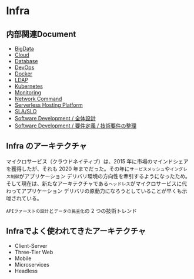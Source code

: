 # Infra

## 内部関連Document

- [BigData](../big-data/README.md)
- [Cloud](../cloud/README.md)
- [Database](../database/README.md)
- [DevOps](../devops/README.md)
- [Docker](../docker/README.md)
- [LDAP](../ldap/README.md)
- [Kubernetes](../kubernetes/README.md)
- [Monitoring](../monitoring/README.md)
- [Network Command](../network-commands/README.md)
- [Serverless Hosting Platform](../serverless-hosting-platform/README.md)
- [SLA/SLO](../sla-slo/README.md)
- [Software Development / 全体設計](../software-development/1-entire-web-design.md)
- [Software Development / 要件定義 / 技術要件の整理](../software-development/2-technical-requirements.md)

## Infra のアーキテクチャ

マイクロサービス（クラウドネイティブ）は、2015 年に市場のマインドシェアを獲得したが、それも 2020 年までだった。その年に`サービスメッシュ`や`イングレス制御`がアプリケーション デリバリ環境の方向性を牽引するようになったため。そして現在は、新たなアーキテクチャである`ヘッドレス`がマイクロサービスに代わってアプリケーション デリバリの原動力になろうとしていることが早くも示唆されている。

`APIファーストの設計`と`データの民主化`の 2 つの技術トレンド

## Infraでよく使われてきたアーキテクチャ

- Client-Server
- Three-Tier Web
- Mobile
- Microservices
- Headless
